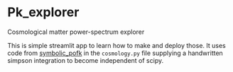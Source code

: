 # Pk_explorer
Cosmological matter power-spectrum explorer

This is simple streamlit app to learn how to make and deploy those. 
It uses code from [symbolic_pofk](https://github.com/deaglanbartlett/symbolic_pofk) in the `cosmology.py` file supplying a handwritten simpson integration to become independent of scipy.  
